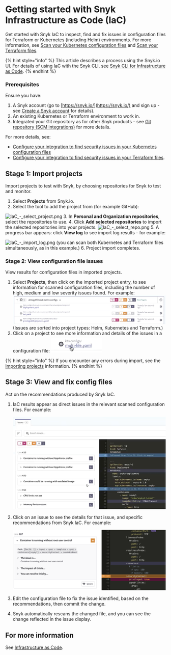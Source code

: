# Getting started with Snyk Infrastructure as Code \(IaC\)

Get started with Snyk IaC to inspect, find and fix issues in configuration files for Terraform or Kubernetes \(including Helm\) environments. For more information, see [Scan your Kubernetes configuration files](https://support.snyk.io/hc/en-us/sections/360001881957-Scan-your-Kubernetes-configuration-files) and [Scan your Terraform files](https://support.snyk.io/hc/en-us/sections/360003156537-Scan-your-Terraform-files).

{% hint style="info" %}
This article describes a process using the Snyk.io UI. For details of using IaC with the Snyk CLI, see [Snyk CLI for Infrastructure as Code](../../snyk-infrastructure-as-code/snyk-cli-for-infrastructure-as-code/).
{% endhint %}

### **Prerequisites**

Ensure you have:

1. A Snyk account \(go to [https://snyk.io/](https://snyk.io/) and sign up - see [Create a Snyk account](https://support.snyk.io/hc/en-us/articles/360017098237-Create-a-Snyk-account) for details\).
2. An existing Kubernetes or Terraform environment to work in.
3. Integrated your Git repository as for other Snyk products - see [Git repository \(SCM integrations\)](https://support.snyk.io/hc/en-us/sections/360001138098-Git-repository-SCM-integrations) for more details.

For more details, see:

* [Configure your integration to find security issues in your Kubernetes configuration files](https://support.snyk.io/hc/en-us/articles/360006402818-Configure-your-integration-to-find-security-issues-in-your-Kubernetes-configuration-files)
* [Configure your integration to find security issues in your Terraform files](https://support.snyk.io/hc/en-us/articles/360011018938-Configure-your-integration-to-find-security-issues-in-your-Terraform-files).

## Stage 1: Import projects

Import projects to test with Snyk, by choosing repositories for Snyk to test and monitor.

1. Select **Projects** from Snyk.io.
2. Select the tool to add the project from \(for example GitHub\):

![IaC\_-\_select\_project.png](https://support.snyk.io/hc/article_attachments/360012552918/IaC_-_select_project.png) 3. In **Personal and Organization repositories**, select the repositories to use. 4. Click **Add selected repositories** to import the selected repositories into your projects. ![IaC\_-\_select\_repo.png](https://support.snyk.io/hc/article_attachments/360012553018/IaC_-_select_repo.png) 5. A progress bar appears: click **View log** to see import log results - for example:

![IaC\_-\_import\_log.png](https://support.snyk.io/hc/article_attachments/360012553078/IaC_-_import_log.png) \(you can scan both Kubernetes and Terraform files simultaneously, as in this example.\) 6. Project import completes.

### Stage 2: View configuration file issues

View results for configuration files in imported projects.

1. Select **Projects**, then click on the imported project entry, to see information for scanned configuration files, including the number of high, medium and low severity issues found. For example:  ![IaC\_-\_issues\_list.png](../../.gitbook/assets/iac_-_issues_list.png)  \(Issues are sorted into project types: Helm, Kubernetes and Terraform.\)
2. Click on a project to see more information and details of the issues in a configuration file:  ![IaC\_-\_select\_config\_file.png](../../.gitbook/assets/iac_-_select_config_file.png)

{% hint style="info" %}
If you encounter any errors during import, see the [Importing projects](https://support.snyk.io/hc/en-us/sections/360000923478-Importing-projects) information.
{% endhint %}

## Stage 3: View and fix config files

Act on the recommendations produced by Snyk IaC.

1. IaC results appear as direct issues in the relevant scanned configuration files. For example:

   ![IaC\_-\_issue\_details.png](../../.gitbook/assets/iac_-_issue_details.png)

2. Click on an issue to see the details for that issue, and specific recommendations from Snyk IaC. For example:

   ![IaC\_-\_corrected.png](../../.gitbook/assets/iac_-_corrected.png)

3. Edit the configuration file to fix the issue identified, based on the recommendations, then commit the change.
4. Snyk automatically rescans the changed file, and you can see the change reflected in the issue display.

## For more information

See [Infrastructure as Code](https://docs.snyk.io/snyk-infrastructure-as-code).

